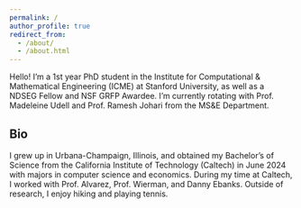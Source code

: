 ```yaml
---
permalink: /
author_profile: true
redirect_from: 
  - /about/
  - /about.html
---
```



Hello! I’m a 1st year PhD student in the Institute for Computational & Mathematical Engineering (ICME) at Stanford University, as well as a NDSEG Fellow and NSF GRFP Awardee. I’m currently rotating with Prof. Madeleine Udell and Prof. Ramesh Johari from the MS&E Department.

## Bio

I grew up in Urbana-Champaign, Illinois, and obtained my Bachelor’s of Science from the California Institute of Technology (Caltech) in June 2024 with majors in computer science and economics. During my time at Caltech, I worked with Prof. Alvarez, Prof. Wierman, and Danny Ebanks. Outside of research, I enjoy hiking and playing tennis.


